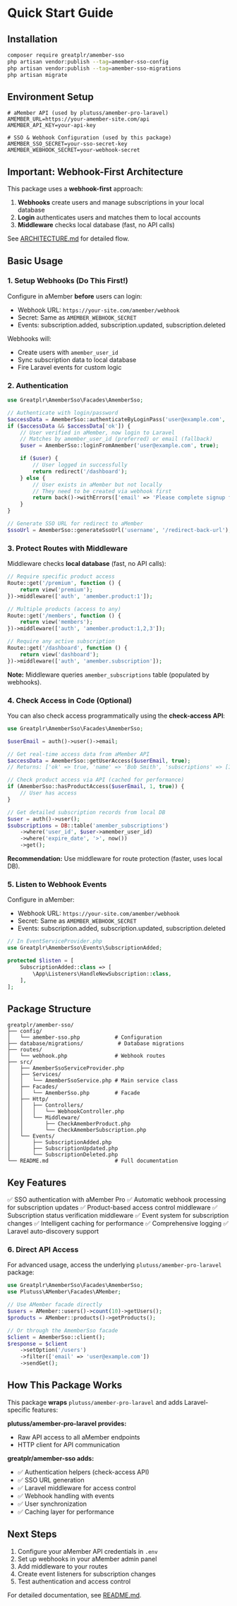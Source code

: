 # Quick Start Guide

## Installation

```bash
composer require greatplr/amember-sso
php artisan vendor:publish --tag=amember-sso-config
php artisan vendor:publish --tag=amember-sso-migrations
php artisan migrate
```

## Environment Setup

```env
# aMember API (used by plutuss/amember-pro-laravel)
AMEMBER_URL=https://your-amember-site.com/api
AMEMBER_API_KEY=your-api-key

# SSO & Webhook Configuration (used by this package)
AMEMBER_SSO_SECRET=your-sso-secret-key
AMEMBER_WEBHOOK_SECRET=your-webhook-secret
```

## Important: Webhook-First Architecture

This package uses a **webhook-first** approach:
1. **Webhooks** create users and manage subscriptions in your local database
2. **Login** authenticates users and matches them to local accounts
3. **Middleware** checks local database (fast, no API calls)

See [ARCHITECTURE.md](ARCHITECTURE.md) for detailed flow.

## Basic Usage

### 1. Setup Webhooks (Do This First!)

Configure in aMember **before** users can login:
- Webhook URL: `https://your-site.com/amember/webhook`
- Secret: Same as `AMEMBER_WEBHOOK_SECRET`
- Events: subscription.added, subscription.updated, subscription.deleted

Webhooks will:
- Create users with `amember_user_id`
- Sync subscription data to local database
- Fire Laravel events for custom logic

### 2. Authentication

```php
use Greatplr\AmemberSso\Facades\AmemberSso;

// Authenticate with login/password
$accessData = AmemberSso::authenticateByLoginPass('user@example.com', 'password');
if ($accessData && $accessData['ok']) {
    // User verified in aMember, now login to Laravel
    // Matches by amember_user_id (preferred) or email (fallback)
    $user = AmemberSso::loginFromAmember('user@example.com', true);

    if ($user) {
        // User logged in successfully
        return redirect('/dashboard');
    } else {
        // User exists in aMember but not locally
        // They need to be created via webhook first
        return back()->withErrors(['email' => 'Please complete signup first']);
    }
}

// Generate SSO URL for redirect to aMember
$ssoUrl = AmemberSso::generateSsoUrl('username', '/redirect-back-url');
```

### 3. Protect Routes with Middleware

Middleware checks **local database** (fast, no API calls):

```php
// Require specific product access
Route::get('/premium', function () {
    return view('premium');
})->middleware(['auth', 'amember.product:1']);

// Multiple products (access to any)
Route::get('/members', function () {
    return view('members');
})->middleware(['auth', 'amember.product:1,2,3']);

// Require any active subscription
Route::get('/dashboard', function () {
    return view('dashboard');
})->middleware(['auth', 'amember.subscription']);
```

**Note:** Middleware queries `amember_subscriptions` table (populated by webhooks).

### 4. Check Access in Code (Optional)

You can also check access programmatically using the **check-access API**:

```php
use Greatplr\AmemberSso\Facades\AmemberSso;

$userEmail = auth()->user()->email;

// Get real-time access data from aMember API
$accessData = AmemberSso::getUserAccess($userEmail, true);
// Returns: ['ok' => true, 'name' => 'Bob Smith', 'subscriptions' => [12 => '2050-01-01', ...]]

// Check product access via API (cached for performance)
if (AmemberSso::hasProductAccess($userEmail, 1, true)) {
    // User has access
}

// Get detailed subscription records from local DB
$user = auth()->user();
$subscriptions = DB::table('amember_subscriptions')
    ->where('user_id', $user->amember_user_id)
    ->where('expire_date', '>', now())
    ->get();
```

**Recommendation:** Use middleware for route protection (faster, uses local DB).

### 5. Listen to Webhook Events

Configure in aMember:
- Webhook URL: `https://your-site.com/amember/webhook`
- Secret: Same as `AMEMBER_WEBHOOK_SECRET`
- Events: subscription.added, subscription.updated, subscription.deleted

```php
// In EventServiceProvider.php
use Greatplr\AmemberSso\Events\SubscriptionAdded;

protected $listen = [
    SubscriptionAdded::class => [
        \App\Listeners\HandleNewSubscription::class,
    ],
];
```

## Package Structure

```
greatplr/amember-sso/
├── config/
│   └── amember-sso.php           # Configuration
├── database/migrations/           # Database migrations
├── routes/
│   └── webhook.php               # Webhook routes
├── src/
│   ├── AmemberSsoServiceProvider.php
│   ├── Services/
│   │   └── AmemberSsoService.php # Main service class
│   ├── Facades/
│   │   └── AmemberSso.php        # Facade
│   ├── Http/
│   │   ├── Controllers/
│   │   │   └── WebhookController.php
│   │   └── Middleware/
│   │       ├── CheckAmemberProduct.php
│   │       └── CheckAmemberSubscription.php
│   └── Events/
│       ├── SubscriptionAdded.php
│       ├── SubscriptionUpdated.php
│       └── SubscriptionDeleted.php
└── README.md                     # Full documentation
```

## Key Features

✅ SSO authentication with aMember Pro
✅ Automatic webhook processing for subscription updates
✅ Product-based access control middleware
✅ Subscription status verification middleware
✅ Event system for subscription changes
✅ Intelligent caching for performance
✅ Comprehensive logging
✅ Laravel auto-discovery support

### 6. Direct API Access

For advanced usage, access the underlying `plutuss/amember-pro-laravel` package:

```php
use Greatplr\AmemberSso\Facades\AmemberSso;
use Plutuss\AMember\Facades\AMember;

// Use AMember facade directly
$users = AMember::users()->count(10)->getUsers();
$products = AMember::products()->getProducts();

// Or through the AmemberSso facade
$client = AmemberSso::client();
$response = $client
    ->setOption('/users')
    ->filter(['email' => 'user@example.com'])
    ->sendGet();
```

## How This Package Works

This package **wraps** `plutuss/amember-pro-laravel` and adds Laravel-specific features:

**plutuss/amember-pro-laravel provides:**
- Raw API access to all aMember endpoints
- HTTP client for API communication

**greatplr/amember-sso adds:**
- ✅ Authentication helpers (check-access API)
- ✅ SSO URL generation
- ✅ Laravel middleware for access control
- ✅ Webhook handling with events
- ✅ User synchronization
- ✅ Caching layer for performance

## Next Steps

1. Configure your aMember API credentials in `.env`
2. Set up webhooks in your aMember admin panel
3. Add middleware to your routes
4. Create event listeners for subscription changes
5. Test authentication and access control

For detailed documentation, see [README.md](README.md).
